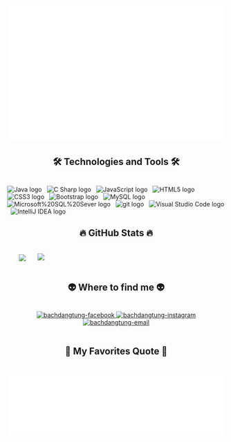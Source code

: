<!-- bachdangtung -->
<a href="#" target="_blank">
  <img src="svg/bachdangtung.svg" width="1200" alt="bachdangtung" />
</a>

<h2 align="center">🛠 Technologies and Tools 🛠</h2>
<br>
<!-- https://simpleicons.org/ -->
<span><img src="https://img.shields.io/badge/Java-282C34?logo=java&logoColor=ED8B00" alt="Java logo" title="Java" height="25" /></span>
&nbsp;
<!-- <span><img src="https://img.shields.io/badge/Spring-Boot-282C34?logo=Spring-Boot&logoColor=#6DB33F" alt="Spring Boot logo" title="Spring-Boot" height="25" /></span>
&nbsp; -->
<span><img src="https://img.shields.io/badge/C-Sharp-282C34?logo=C-Sharp&logoColor=#239120" alt="C Sharp logo" title="C Sharp" height="25" /></span>
&nbsp;
<span><img src="https://img.shields.io/badge/JavaScript-282C34?logo=javascript&logoColor=F7DF1E" alt="JavaScript logo" title="JavaScript" height="25" /></span>
&nbsp;
<span><img src="https://img.shields.io/badge/HTML5-282C34?logo=html5&logoColor=E34F26" alt="HTML5 logo" title="HTML5" height="25" /></span>
&nbsp;
<span><img src="https://img.shields.io/badge/CSS3-282C34?logo=css3&logoColor=1572B6" alt="CSS3 logo" title="CSS3" height="25" /></span>
&nbsp;
<span><img src="https://img.shields.io/badge/Bootstrap-282C34?logo=bootstrap&logoColor=7952B3" alt="Bootstrap logo" title="Bootstrap" height="25" /></span>
&nbsp;
<!-- <span><img src="https://img.shields.io/badge/JWT-282C34?logo=JWT&logoColor=#000000" alt="JWT logo" title="JWT" height="25" /></span>
&nbsp; -->
<!-- <span><img src="https://img.shields.io/badge/Thymeleaf-282C34?logo=Thymeleaf&logoColor=#005C0F" alt="Thymeleaf logo" title="Thymeleaf" height="25" /></span>
&nbsp; -->
<span><img src="https://img.shields.io/badge/MySQL-282C34?logo=MySQL&logoColor=#4479A1" alt="MySQL logo" title="MySQL" height="25" /></span>
&nbsp;
<span><img src="https://img.shields.io/badge/Microsoft%20SQL%20Sever-282C34?logo=Microsoft%20SQL%20Sever&logoColor=CC2927" alt="Microsoft%20SQL%20Sever logo" title="Microsoft%20SQL%20Sever" height="25" /></span>
&nbsp;
<span><img src="https://img.shields.io/badge/git-282C34?logo=git&logoColor=F05032" alt="git logo" title="git" height="25" /></span>
&nbsp;
<!-- <span><img src="https://img.shields.io/badge/heroku-282C34?logo=heroku&logoColor=430098" alt="heroku logo" title="heroku" height="25" /></span>
&nbsp; -->
<!-- <span><img src="https://img.shields.io/badge/AWS-282C34?logo=AWS&logoColor=FF9900" alt="AWS logo" title="AWS" height="25" /></span>
&nbsp; -->
<span><img src="https://img.shields.io/badge/VS%20Code-282C34?logo=visual-studio-code&logoColor=007ACC" alt="Visual Studio Code logo" title="Visual Studio Code" height="25" /></span>
&nbsp;
<span><img src="https://img.shields.io/badge/IntelliJ-IDEA-282C34?logo=IntelliJ-IDEA&logoColor=#000000" alt="IntelliJ IDEA logo" title="IntelliJ IDEA" height="25" /></span>
&nbsp;
<!-- <span><img src="https://img.shields.io/badge/Postman-282C34?logo=Postman&logoColor=FF6C37" alt="Postman logo" title="Postman" height="25" /></span>
&nbsp; -->
<br>
<h2 align="center">🔥 GitHub Stats 🔥</h2>
<!-- https://github.com/anuraghazra/github-readme-stats -->
<br>
<div align=center>
  <a href="#" title="bachdangtung">
    <img width="315" align="center" src="https://github-readme-stats.vercel.app/api/top-langs/?username=bachdangtung&hide=c%23,powershell,Mathematica,Ruby,Objective-C,Objective-C%2b%2b,Cuda&title_color=61dafb&text_color=ffffff&icon_color=61dafb&bg_color=20232a&langs_count=8&layout=compact&border_color=61dafb&hide_border=true" />
  </a>
  <a href="#" title="bachdangtung">
    <img align="right" width="434" src="https://github-readme-stats.vercel.app/api?username=bachdangtung&show_icons=true&theme=react&border_color=61dafb&hide_border=true" />
  </a>
</div>

<br>
<h2 align="center">👽 Where to find me 👽</h2>
<br>
<!-- https://icons8.com -->
<div align="center">
  <a href="https://www.facebook.com/profile.php?id=100013035017314" target="blank">
    <img src="https://img.icons8.com/bubbles/100/000000/facebook-new.png" alt="bachdangtung-facebook" />
  </a>
  <a href="https://www.instagram.com/bachdangt/" target="blank">
    <img src="https://img.icons8.com/bubbles/100/000000/instagram.png" alt="bachdangtung-instagram" />
  </a>
  <a href="mailto:bachdangtung0807@gmail.com" target="top">
    <img src="https://img.icons8.com/bubbles/100/000000/apple-mail.png" alt="bachdangtung-email" />
  </a>
</div>
<br>
<h2 align="center">📑 My Favorites Quote 📑</h2>
<br>
<a href="#" target="_blank">
  <img src="svg/bachdangtung-quotes.svg" width="846" height="150" alt="bachdangtung" />
</a>

<!-- ![](https://quotes-github-readme.vercel.app/api?type=horizontal&theme=radical) -->
